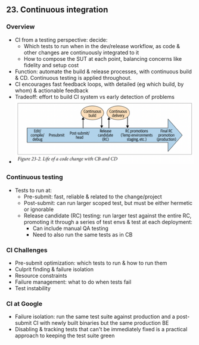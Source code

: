 ## 23. Continuous integration
### Overview
- CI from a testing perspective: decide:
  - Which tests to run when in the dev/release workflow, as code & other changes are continuously integrated to it
  - How to compose the SUT at each point, balancing concerns like fidelity and setup cost
- Function: automate the build & release processes, with continuous build & CD. Continuous testing is applied throughout.
- CI encourages fast feedback loops, with detailed (eg which build, by whom) & actionable feedback
- Tradeoff: effort to build CI system vs early detection of problems
- <img src="./resources/23.2.png" width="500"/>
### Continuous testing
- Tests to run at:
  - Pre-submit: fast, reliable & related to the change/project
  - Post-submit: can run larger scoped test, but must be either hermetic or ignorable
  - Release candidate (RC) testing: run larger test against the entire RC,
  promoting it through a series of test envs & test at each deployment:
    - Can include manual QA testing
    - Need to also run the same tests as in CB
### CI Challenges
- Pre-submit optimization: which tests to run & how to run them
- Culprit finding & failure isolation
- Resource constraints
- Failure management: what to do when tests fail
- Test instability
### CI at Google
- Failure isolation: run the same test suite against production
and a post-submit CI with newly built binaries but the same production BE
- Disabling & tracking tests that can't be immediately fixed is a practical approach to keeping the test suite green